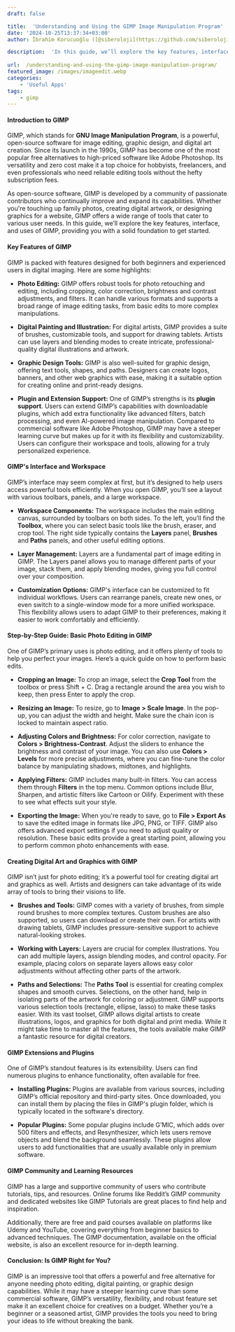 ```yaml
---
draft: false

title:  'Understanding and Using the GIMP Image Manipulation Program'
date: '2024-10-25T13:37:34+03:00'
author: İbrahim Korucuoğlu ([@siberoloji](https://github.com/siberoloji))

description:  'In this guide, we’ll explore the key features, interface, and uses of GIMP, providing you with a solid foundation to get started.' 
 
url:  /understanding-and-using-the-gimp-image-manipulation-program/
featured_image: /images/imageedit.webp
categories:
    - 'Useful Apps'
tags:
    - gimp
---
```


#### Introduction to GIMP

GIMP, which stands for **GNU Image Manipulation Program**, is a powerful, open-source software for image editing, graphic design, and digital art creation. Since its launch in the 1990s, GIMP has become one of the most popular free alternatives to high-priced software like Adobe Photoshop. Its versatility and zero cost make it a top choice for hobbyists, freelancers, and even professionals who need reliable editing tools without the hefty subscription fees.

As open-source software, GIMP is developed by a community of passionate contributors who continually improve and expand its capabilities. Whether you're touching up family photos, creating digital artwork, or designing graphics for a website, GIMP offers a wide range of tools that cater to various user needs. In this guide, we’ll explore the key features, interface, and uses of GIMP, providing you with a solid foundation to get started.
#### Key Features of GIMP

GIMP is packed with features designed for both beginners and experienced users in digital imaging. Here are some highlights:
* **Photo Editing:** GIMP offers robust tools for photo retouching and editing, including cropping, color correction, brightness and contrast adjustments, and filters. It can handle various formats and supports a broad range of image editing tasks, from basic edits to more complex manipulations.

* **Digital Painting and Illustration:** For digital artists, GIMP provides a suite of brushes, customizable tools, and support for drawing tablets. Artists can use layers and blending modes to create intricate, professional-quality digital illustrations and artwork.

* **Graphic Design Tools:** GIMP is also well-suited for graphic design, offering text tools, shapes, and paths. Designers can create logos, banners, and other web graphics with ease, making it a suitable option for creating online and print-ready designs.

* **Plugin and Extension Support:** One of GIMP’s strengths is its **plugin support**. Users can extend GIMP’s capabilities with downloadable plugins, which add extra functionality like advanced filters, batch processing, and even AI-powered image manipulation.
Compared to commercial software like Adobe Photoshop, GIMP may have a steeper learning curve but makes up for it with its flexibility and customizability. Users can configure their workspace and tools, allowing for a truly personalized experience.
#### GIMP's Interface and Workspace

GIMP’s interface may seem complex at first, but it’s designed to help users access powerful tools efficiently. When you open GIMP, you’ll see a layout with various toolbars, panels, and a large workspace.
* **Workspace Components:** The workspace includes the main editing canvas, surrounded by toolbars on both sides. To the left, you’ll find the **Toolbox**, where you can select basic tools like the brush, eraser, and crop tool. The right side typically contains the **Layers** panel, **Brushes** and **Paths** panels, and other useful editing options.

* **Layer Management:** Layers are a fundamental part of image editing in GIMP. The Layers panel allows you to manage different parts of your image, stack them, and apply blending modes, giving you full control over your composition.

* **Customization Options:** GIMP's interface can be customized to fit individual workflows. Users can rearrange panels, create new ones, or even switch to a single-window mode for a more unified workspace. This flexibility allows users to adapt GIMP to their preferences, making it easier to work comfortably and efficiently.
#### Step-by-Step Guide: Basic Photo Editing in GIMP

One of GIMP’s primary uses is photo editing, and it offers plenty of tools to help you perfect your images. Here’s a quick guide on how to perform basic edits.
* **Cropping an Image:** To crop an image, select the **Crop Tool** from the toolbox or press Shift + C. Drag a rectangle around the area you wish to keep, then press Enter to apply the crop.

* **Resizing an Image:** To resize, go to **Image > Scale Image**. In the pop-up, you can adjust the width and height. Make sure the chain icon is locked to maintain aspect ratio.

* **Adjusting Colors and Brightness:** For color correction, navigate to **Colors > Brightness-Contrast**. Adjust the sliders to enhance the brightness and contrast of your image. You can also use **Colors > Levels** for more precise adjustments, where you can fine-tune the color balance by manipulating shadows, midtones, and highlights.

* **Applying Filters:** GIMP includes many built-in filters. You can access them through **Filters** in the top menu. Common options include Blur, Sharpen, and artistic filters like Cartoon or Oilify. Experiment with these to see what effects suit your style.

* **Exporting the Image:** When you're ready to save, go to **File > Export As** to save the edited image in formats like JPG, PNG, or TIFF. GIMP also offers advanced export settings if you need to adjust quality or resolution.
These basic edits provide a great starting point, allowing you to perform common photo enhancements with ease.
#### Creating Digital Art and Graphics with GIMP

GIMP isn’t just for photo editing; it’s a powerful tool for creating digital art and graphics as well. Artists and designers can take advantage of its wide array of tools to bring their visions to life.
* **Brushes and Tools:** GIMP comes with a variety of brushes, from simple round brushes to more complex textures. Custom brushes are also supported, so users can download or create their own. For artists with drawing tablets, GIMP includes pressure-sensitive support to achieve natural-looking strokes.

* **Working with Layers:** Layers are crucial for complex illustrations. You can add multiple layers, assign blending modes, and control opacity. For example, placing colors on separate layers allows easy color adjustments without affecting other parts of the artwork.

* **Paths and Selections:** The **Paths Tool** is essential for creating complex shapes and smooth curves. Selections, on the other hand, help in isolating parts of the artwork for coloring or adjustment. GIMP supports various selection tools (rectangle, ellipse, lasso) to make these tasks easier.
With its vast toolset, GIMP allows digital artists to create illustrations, logos, and graphics for both digital and print media. While it might take time to master all the features, the tools available make GIMP a fantastic resource for digital creators.
#### GIMP Extensions and Plugins

One of GIMP’s standout features is its extensibility. Users can find numerous plugins to enhance functionality, often available for free.
* **Installing Plugins:** Plugins are available from various sources, including GIMP’s official repository and third-party sites. Once downloaded, you can install them by placing the files in GIMP's plugin folder, which is typically located in the software's directory.

* **Popular Plugins:** Some popular plugins include G’MIC, which adds over 500 filters and effects, and Resynthesizer, which lets users remove objects and blend the background seamlessly. These plugins allow users to add functionalities that are usually available only in premium software.
#### GIMP Community and Learning Resources

GIMP has a large and supportive community of users who contribute tutorials, tips, and resources. Online forums like Reddit’s GIMP community and dedicated websites like GIMP Tutorials are great places to find help and inspiration.

Additionally, there are free and paid courses available on platforms like Udemy and YouTube, covering everything from beginner basics to advanced techniques. The GIMP documentation, available on the official website, is also an excellent resource for in-depth learning.
#### Conclusion: Is GIMP Right for You?

GIMP is an impressive tool that offers a powerful and free alternative for anyone needing photo editing, digital painting, or graphic design capabilities. While it may have a steeper learning curve than some commercial software, GIMP’s versatility, flexibility, and robust feature set make it an excellent choice for creatives on a budget. Whether you’re a beginner or a seasoned artist, GIMP provides the tools you need to bring your ideas to life without breaking the bank.
